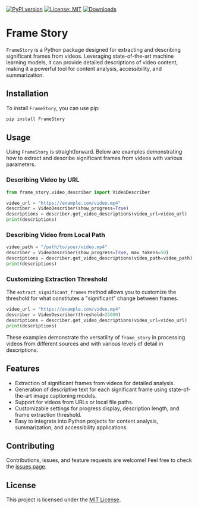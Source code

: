 [![PyPI version](https://badge.fury.io/py/frame_story.svg)](https://badge.fury.io/py/frame_story)
[![License: MIT](https://img.shields.io/badge/License-MIT-green.svg)](https://opensource.org/licenses/MIT)
[![Downloads](https://static.pepy.tech/badge/frame_story)](https://pepy.tech/project/frame_story)

# Frame Story

`FrameStory` is a Python package designed for extracting and describing significant frames from videos. Leveraging state-of-the-art machine learning models, it can provide detailed descriptions of video content, making it a powerful tool for content analysis, accessibility, and summarization.

## Installation

To install `FrameStory`, you can use pip:

```bash
pip install FrameStory
```

## Usage

Using `FrameStory` is straightforward. Below are examples demonstrating how to extract and describe significant frames from videos with various parameters.

### Describing Video by URL

```python
from frame_story.video_describer import VideoDescriber

video_url = "https://example.com/video.mp4"
describer = VideoDescriber(show_progress=True)
descriptions = describer.get_video_descriptions(video_url=video_url)
print(descriptions)
```

### Describing Video from Local Path

```python
video_path = "/path/to/your/video.mp4"
describer = VideoDescriber(show_progress=True, max_tokens=50)
descriptions = describer.get_video_descriptions(video_path=video_path)
print(descriptions)
```

### Customizing Extraction Threshold

The `extract_significant_frames` method allows you to customize the threshold for what constitutes a "significant" change between frames.

```python
video_url = "https://example.com/video.mp4"
describer = VideoDescriber(threshold=25000)
descriptions = describer.get_video_descriptions(video_url=video_url)
print(descriptions)
```

These examples demonstrate the versatility of `frame_story` in processing videos from different sources and with various levels of detail in descriptions.

## Features

- Extraction of significant frames from videos for detailed analysis.
- Generation of descriptive text for each significant frame using state-of-the-art image captioning models.
- Support for videos from URLs or local file paths.
- Customizable settings for progress display, description length, and frame extraction threshold.
- Easy to integrate into Python projects for content analysis, summarization, and accessibility applications.

## Contributing

Contributions, issues, and feature requests are welcome! Feel free to check the [issues page](https://github.com/chigwell/frame_story/issues).

## License

This project is licensed under the [MIT License](https://choosealicense.com/licenses/mit/).
